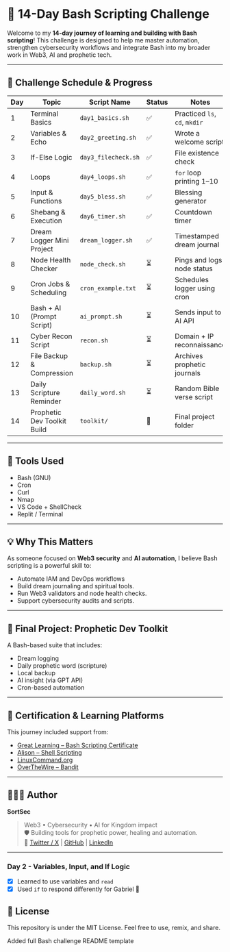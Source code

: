 # 🔧 14-Day Bash Scripting Challenge

Welcome to my **14-day journey of learning and building with Bash scripting**! This challenge is designed to help me master automation, strengthen cybersecurity workflows and integrate Bash into my broader work in Web3, AI and prophetic tech.

---

## 📅 Challenge Schedule & Progress

| Day | Topic                        | Script Name            | Status | Notes                             |
|-----|------------------------------|------------------------|--------|-----------------------------------|
| 1   | Terminal Basics              | `day1_basics.sh`       | ✅     | Practiced `ls`, `cd`, `mkdir`     |
| 2   | Variables & Echo             | `day2_greeting.sh`     | ✅     | Wrote a welcome script            |
| 3   | If-Else Logic                | `day3_filecheck.sh`    | ✅     | File existence check              |
| 4   | Loops                        | `day4_loops.sh`        | ✅     | `for` loop printing 1–10          |
| 5   | Input & Functions            | `day5_bless.sh`        | ✅     | Blessing generator                |
| 6   | Shebang & Execution          | `day6_timer.sh`        | ✅     | Countdown timer                   |
| 7   | Dream Logger Mini Project    | `dream_logger.sh`      | ✅     | Timestamped dream journal         |
| 8   | Node Health Checker          | `node_check.sh`        | ⏳     | Pings and logs node status        |
| 9   | Cron Jobs & Scheduling       | `cron_example.txt`     | ⏳     | Schedules logger using cron       |
| 10  | Bash + AI (Prompt Script)    | `ai_prompt.sh`         | ⏳     | Sends input to AI API             |
| 11  | Cyber Recon Script           | `recon.sh`             | ⏳     | Domain + IP reconnaissance        |
| 12  | File Backup & Compression    | `backup.sh`            | ⏳     | Archives prophetic journals       |
| 13  | Daily Scripture Reminder     | `daily_word.sh`        | ⏳     | Random Bible verse script         |
| 14  | Prophetic Dev Toolkit Build  | `toolkit/`             | 🔲     | Final project folder              |

---

## 🧰 Tools Used
- Bash (GNU)
- Cron
- Curl
- Nmap
- VS Code + ShellCheck
- Replit / Terminal

---

## 💡 Why This Matters
As someone focused on **Web3 security** and **AI automation**, I believe Bash scripting is a powerful skill to:
- Automate IAM and DevOps workflows
- Build dream journaling and spiritual tools.
- Run Web3 validators and node health checks.
- Support cybersecurity audits and scripts.

---

## 🏁 Final Project: Prophetic Dev Toolkit
A Bash-based suite that includes:
- Dream logging
- Daily prophetic word (scripture)
- Local backup
- AI insight (via GPT API)
- Cron-based automation

---

## 📜 Certification & Learning Platforms
This journey included support from:
- [Great Learning – Bash Scripting Certificate](https://www.mygreatlearning.com/academy/learn-for-free/courses/bash-scripting)
- [Alison – Shell Scripting](https://alison.com/course/introduction-to-shell-scripting)
- [LinuxCommand.org](http://linuxcommand.org/)
- [OverTheWire – Bandit](https://overthewire.org/wargames/bandit/)

---

## 👨🏽‍💻 Author

**SortSec**  
> Web3 • Cybersecurity • AI for Kingdom impact  
🛡️ Building tools for prophetic power, healing and automation.  
📍 [Twitter / X](https://x.com/sortsec) | [GitHub](https://github.com/sortlight) | [LinkedIn](https://linkedin.com/ganiyu.sortput)

---


### Day 2 - Variables, Input, and If Logic
- [x] Learned to use variables and `read`
- [x] Used `if` to respond differently for Gabriel 👑

## 🌟 License

This repository is under the MIT License. Feel free to use, remix, and share.

Added full Bash challenge README template
